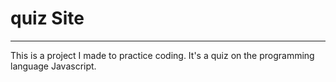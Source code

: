 # quiz Site
<hr>
This is a project I made to practice coding.
It's a quiz on the programming language Javascript.
